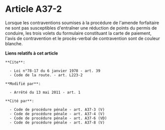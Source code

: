 # Article A37-2

Lorsque les contraventions soumises à la procédure de l'amende forfaitaire ne sont pas susceptibles d'entraîner une réduction
de points du permis de conduire, les trois volets du formulaire constituant la carte de paiement, l'avis de contravention et
le procès-verbal de contravention sont de couleur blanche.

**Liens relatifs à cet article**

	**Cite**:

	  - Loi n°78-17 du 6 janvier 1978 - art. 39
	  - Code de la route. - art. L223-2

	**Modifié par**:

	  - Arrêté du 13 mai 2011 - art. 1

	**Cité par**:

	  - Code de procédure pénale - art. A37-3 (V)
	  - Code de procédure pénale - art. A37-4 (V)
	  - Code de procédure pénale - art. A37-6 (VD)
	  - Code de procédure pénale - art. A37-8 (V)
